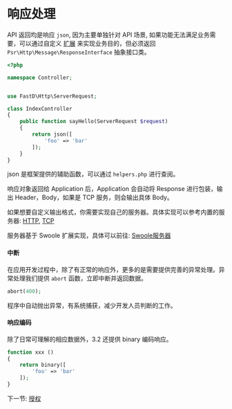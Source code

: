 # 响应处理

API 返回均是响应 `json`, 因为主要单独针对 API 场景, 如果功能无法满足业务需要，可以通过自定义 [扩展](3-8-extend.md) 来实现业务目的，但必须返回 `Psr\Http\Message\ResponseInterface` 抽象接口类。

```php
<?php

namespace Controller;


use FastD\Http\ServerRequest;

class IndexController
{
    public function sayHello(ServerRequest $request)
    {
        return json([
            'foo' => 'bar'
        ]);
    }
}
```

json 是框架提供的辅助函数，可以通过 `helpers.php` 进行查阅。

响应对象返回给 Application 后，Application 会自动将 Response 进行包装，输出 Header，Body，如果是 TCP 服务，则会输出具体 Body。

如果想要自定义输出格式，你需要实现自己的服务器。具体实现可以参考内置的服务器: [HTTP](../../src/Servitization/Server/HTTPServer.php), [TCP](../../src/Servitization/Server/TCPServer.php)

服务器基于 Swoole 扩展实现，具体可以前往: [Swoole服务器](3-9-swoole-server.md)

#### 中断

在应用开发过程中，除了有正常的响应外，更多的是需要提供完善的异常处理。异常处理我们提供 `abort` 函数，立即中断并返回数据。

```php
abort(400);
```

程序中自动抛出异常，有系统捕获，减少开发人员判断的工作。

#### 响应编码

除了日常可理解的相应数据外，3.2 还提供 binary 编码响应。

```php
function xxx ()
{
    return binary([
        'foo' => 'bar'
    ]);
}
```

下一节: [授权](zh-cn/2-4-authorization.md)